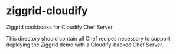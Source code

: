 ziggrid-cloudify
================

Ziggrid cookbooks for Cloudify Chef Server

This directory should contain all Chef recipes necessary to support deploying the Ziggrid demo with a Cloudify-backed Chef Server.
